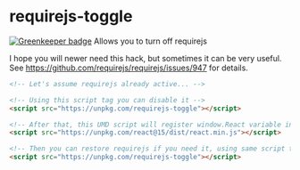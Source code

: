 # requirejs-toggle

[![Greenkeeper badge](https://badges.greenkeeper.io/DanielHreben/requirejs-toggle.svg)](https://greenkeeper.io/)
Allows you to turn off requirejs

I hope you will newer need this hack, but sometimes it can be very useful.
See https://github.com/requirejs/requirejs/issues/947 for details.

```html
<!-- Let's assume requirejs already active... -->

<!-- Using this script tag you can disable it -->
<script src="https://unpkg.com/requirejs-toggle"></script>

<!-- After that, this UMD script will register window.React variable instead of registering React as requirejs module -->
<script src="https://unpkg.com/react@15/dist/react.min.js"></script>

<!-- Then you can restore requirejs if you need it, using same script tag again -->
<script src="https://unpkg.com/requirejs-toggle"></script>
```

